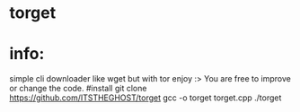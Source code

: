 # torget
# info:
simple cli downloader like wget but with tor enjoy :>
You are free to improve or change the code.
#install 
git clone https://github.com/ITSTHEGHOST/torget
gcc -o torget torget.cpp
./torget
